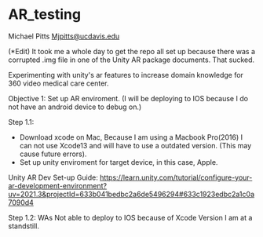 # AR_testing
 
Michael Pitts Mjpitts@ucdavis.edu

(*Edit) It took me a whole day to get the repo all set up because there was a corrupted .img file in
one of the Unity AR package documents. That sucked. 

Experimenting with unity's ar features to increase domain knowledge for 360 video medical care center. 

Objective 1: Set up AR enviroment.
(I will be deploying to IOS because I do not have an android device to debug on.)

Step 1.1:
* Download xcode on Mac, Because I am using a Macbook Pro(2016) I can not use Xcode13 and will have to use a outdated version. (This may cause future errors).
* Set up unity enviroment for target device, in this case, Apple. 

Unity AR Dev Set-up Guide:
https://learn.unity.com/tutorial/configure-your-ar-development-environment?uv=2021.3&projectId=633b041bedbc2a6de5496294#633c1923edbc2a1c0a7090d4

Step 1.2:
 WAs Not able to deploy to IOS because of Xcode Version I am at a standstill.



